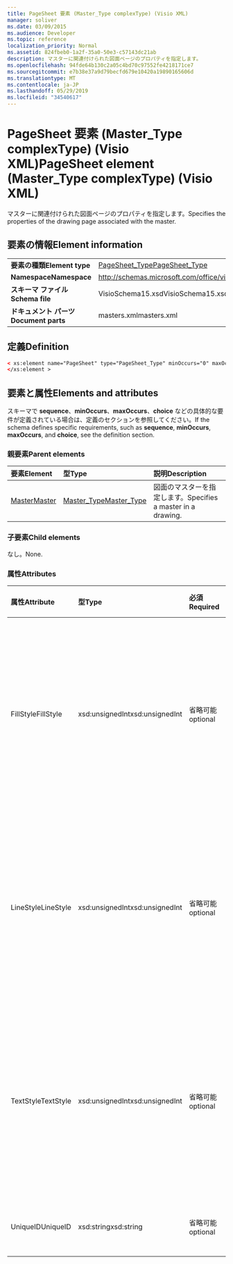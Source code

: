 ```yaml
---
title: PageSheet 要素 (Master_Type complexType) (Visio XML)
manager: soliver
ms.date: 03/09/2015
ms.audience: Developer
ms.topic: reference
localization_priority: Normal
ms.assetid: 824fbeb0-1a2f-35a0-50e3-c57143dc21ab
description: マスターに関連付けられた図面ページのプロパティを指定します。
ms.openlocfilehash: 94fde64b130c2a05c4bd70c97552fe4218171ce7
ms.sourcegitcommit: e7b38e37a9d79becfd679e10420a19890165606d
ms.translationtype: MT
ms.contentlocale: ja-JP
ms.lasthandoff: 05/29/2019
ms.locfileid: "34540617"
---
```

# <a name="pagesheet-element-master_type-complextype-visio-xml"></a><span data-ttu-id="bd472-103">PageSheet 要素 (Master_Type complexType) (Visio XML)</span><span class="sxs-lookup"><span data-stu-id="bd472-103">PageSheet element (Master_Type complexType) (Visio XML)</span></span>

<span data-ttu-id="bd472-104">マスターに関連付けられた図面ページのプロパティを指定します。</span><span class="sxs-lookup"><span data-stu-id="bd472-104">Specifies the properties of the drawing page associated with the master.</span></span>
  
## <a name="element-information"></a><span data-ttu-id="bd472-105">要素の情報</span><span class="sxs-lookup"><span data-stu-id="bd472-105">Element information</span></span>

|||
|:-----|:-----|
|<span data-ttu-id="bd472-106">**要素の種類**</span><span class="sxs-lookup"><span data-stu-id="bd472-106">**Element type**</span></span> <br/> |[<span data-ttu-id="bd472-107">PageSheet_Type</span><span class="sxs-lookup"><span data-stu-id="bd472-107">PageSheet_Type</span></span>](pagesheet_type-complextypevisio-xml.md) <br/> |
|<span data-ttu-id="bd472-108">**Namespace**</span><span class="sxs-lookup"><span data-stu-id="bd472-108">**Namespace**</span></span> <br/> |http://schemas.microsoft.com/office/visio/2012/main  <br/> |
|<span data-ttu-id="bd472-109">**スキーマ ファイル**</span><span class="sxs-lookup"><span data-stu-id="bd472-109">**Schema file**</span></span> <br/> |<span data-ttu-id="bd472-110">VisioSchema15.xsd</span><span class="sxs-lookup"><span data-stu-id="bd472-110">VisioSchema15.xsd</span></span>  <br/> |
|<span data-ttu-id="bd472-111">**ドキュメント パーツ**</span><span class="sxs-lookup"><span data-stu-id="bd472-111">**Document parts**</span></span> <br/> |<span data-ttu-id="bd472-112">masters.xml</span><span class="sxs-lookup"><span data-stu-id="bd472-112">masters.xml</span></span>  <br/> |
   
## <a name="definition"></a><span data-ttu-id="bd472-113">定義</span><span class="sxs-lookup"><span data-stu-id="bd472-113">Definition</span></span>

```XML
< xs:element name="PageSheet" type="PageSheet_Type" minOccurs="0" maxOccurs="1" >
</xs:element >
```

## <a name="elements-and-attributes"></a><span data-ttu-id="bd472-114">要素と属性</span><span class="sxs-lookup"><span data-stu-id="bd472-114">Elements and attributes</span></span>

<span data-ttu-id="bd472-115">スキーマで **sequence**、**minOccurs**、**maxOccurs**、**choice** などの具体的な要件が定義されている場合は、定義のセクションを参照してください。</span><span class="sxs-lookup"><span data-stu-id="bd472-115">If the schema defines specific requirements, such as **sequence**, **minOccurs**, **maxOccurs**, and **choice**, see the definition section.</span></span> 
  
### <a name="parent-elements"></a><span data-ttu-id="bd472-116">親要素</span><span class="sxs-lookup"><span data-stu-id="bd472-116">Parent elements</span></span>

|<span data-ttu-id="bd472-117">**要素**</span><span class="sxs-lookup"><span data-stu-id="bd472-117">**Element**</span></span>|<span data-ttu-id="bd472-118">**型**</span><span class="sxs-lookup"><span data-stu-id="bd472-118">**Type**</span></span>|<span data-ttu-id="bd472-119">**説明**</span><span class="sxs-lookup"><span data-stu-id="bd472-119">**Description**</span></span>|
|:-----|:-----|:-----|
|[<span data-ttu-id="bd472-120">Master</span><span class="sxs-lookup"><span data-stu-id="bd472-120">Master</span></span>](master-element-masters_type-complextypevisio-xml.md) <br/> |[<span data-ttu-id="bd472-121">Master_Type</span><span class="sxs-lookup"><span data-stu-id="bd472-121">Master_Type</span></span>](master_type-complextypevisio-xml.md) <br/> |<span data-ttu-id="bd472-122">図面のマスターを指定します。</span><span class="sxs-lookup"><span data-stu-id="bd472-122">Specifies a master in a drawing.</span></span>  <br/> |
   
### <a name="child-elements"></a><span data-ttu-id="bd472-123">子要素</span><span class="sxs-lookup"><span data-stu-id="bd472-123">Child elements</span></span>

<span data-ttu-id="bd472-124">なし。</span><span class="sxs-lookup"><span data-stu-id="bd472-124">None.</span></span>
  
### <a name="attributes"></a><span data-ttu-id="bd472-125">属性</span><span class="sxs-lookup"><span data-stu-id="bd472-125">Attributes</span></span>

|<span data-ttu-id="bd472-126">**属性**</span><span class="sxs-lookup"><span data-stu-id="bd472-126">**Attribute**</span></span>|<span data-ttu-id="bd472-127">**型**</span><span class="sxs-lookup"><span data-stu-id="bd472-127">**Type**</span></span>|<span data-ttu-id="bd472-128">**必須**</span><span class="sxs-lookup"><span data-stu-id="bd472-128">**Required**</span></span>|<span data-ttu-id="bd472-129">**説明**</span><span class="sxs-lookup"><span data-stu-id="bd472-129">**Description**</span></span>|<span data-ttu-id="bd472-130">**可能な値**</span><span class="sxs-lookup"><span data-stu-id="bd472-130">**Possible values**</span></span>|
|:-----|:-----|:-----|:-----|:-----|
|<span data-ttu-id="bd472-131">FillStyle</span><span class="sxs-lookup"><span data-stu-id="bd472-131">FillStyle</span></span>  <br/> |<span data-ttu-id="bd472-132">xsd:unsignedInt</span><span class="sxs-lookup"><span data-stu-id="bd472-132">xsd:unsignedInt</span></span>  <br/> |<span data-ttu-id="bd472-133">省略可能</span><span class="sxs-lookup"><span data-stu-id="bd472-133">optional</span></span>  <br/> |<span data-ttu-id="bd472-134">塗りつぶしの書式を継承するスタイル シートの ID を指定します。</span><span class="sxs-lookup"><span data-stu-id="bd472-134">specifies the ID of the style sheet from which to inherit fill formatting.</span></span> <span data-ttu-id="bd472-135">図面内のオブジェクトに関連付けられている **ID** 属性 **StyleSheet_Typeする必要** があります。</span><span class="sxs-lookup"><span data-stu-id="bd472-135">It MUST be the value of the **ID** attribute associated with a **StyleSheet_Type** in the drawing.</span></span>  <br/> |<span data-ttu-id="bd472-136">xsd:unsignedInt 型の値。</span><span class="sxs-lookup"><span data-stu-id="bd472-136">Values of the xsd:unsignedInt type.</span></span>  <br/> |
|<span data-ttu-id="bd472-137">LineStyle</span><span class="sxs-lookup"><span data-stu-id="bd472-137">LineStyle</span></span>  <br/> |<span data-ttu-id="bd472-138">xsd:unsignedInt</span><span class="sxs-lookup"><span data-stu-id="bd472-138">xsd:unsignedInt</span></span>  <br/> |<span data-ttu-id="bd472-139">省略可能</span><span class="sxs-lookup"><span data-stu-id="bd472-139">optional</span></span>  <br/> |<span data-ttu-id="bd472-140">線の書式設定を継承するスタイル シートの ID を指定します。</span><span class="sxs-lookup"><span data-stu-id="bd472-140">Specifies the ID of the style sheet from which to inherit line formatting.</span></span> <span data-ttu-id="bd472-141">図面内のオブジェクトに関連付けられている **ID** 属性 **StyleSheet_Typeする必要** があります。</span><span class="sxs-lookup"><span data-stu-id="bd472-141">It MUST be the value of the **ID** attribute associated with a **StyleSheet_Type** in the drawing.</span></span>  <br/> |<span data-ttu-id="bd472-142">xsd:unsignedInt 型の値。</span><span class="sxs-lookup"><span data-stu-id="bd472-142">Values of the xsd:unsignedInt type.</span></span>  <br/> |
|<span data-ttu-id="bd472-143">TextStyle</span><span class="sxs-lookup"><span data-stu-id="bd472-143">TextStyle</span></span>  <br/> |<span data-ttu-id="bd472-144">xsd:unsignedInt</span><span class="sxs-lookup"><span data-stu-id="bd472-144">xsd:unsignedInt</span></span>  <br/> |<span data-ttu-id="bd472-145">省略可能</span><span class="sxs-lookup"><span data-stu-id="bd472-145">optional</span></span>  <br/> |<span data-ttu-id="bd472-146">テキストの書式設定を継承するスタイル シートの ID を指定します。</span><span class="sxs-lookup"><span data-stu-id="bd472-146">Specifies the ID of the style sheet from which to inherit text formatting.</span></span> <span data-ttu-id="bd472-147">図面内のオブジェクトに関連付けられている **ID** 属性 **StyleSheet_Typeする必要** があります。</span><span class="sxs-lookup"><span data-stu-id="bd472-147">It MUST be the value of the **ID** attribute associated with a **StyleSheet_Type** in the drawing.</span></span>  <br/> |<span data-ttu-id="bd472-148">xsd:unsignedInt 型の値。</span><span class="sxs-lookup"><span data-stu-id="bd472-148">Values of the xsd:unsignedInt type.</span></span>  <br/> |
|<span data-ttu-id="bd472-149">UniqueID</span><span class="sxs-lookup"><span data-stu-id="bd472-149">UniqueID</span></span>  <br/> |<span data-ttu-id="bd472-150">xsd:string</span><span class="sxs-lookup"><span data-stu-id="bd472-150">xsd:string</span></span>  <br/> |<span data-ttu-id="bd472-151">省略可能</span><span class="sxs-lookup"><span data-stu-id="bd472-151">optional</span></span>  <br/> |<span data-ttu-id="bd472-152">親要素内の要素の一意の ID です。</span><span class="sxs-lookup"><span data-stu-id="bd472-152">The unique ID of the element within its parent element.</span></span>  <br/> |<span data-ttu-id="bd472-153">xsd:string 型の値。</span><span class="sxs-lookup"><span data-stu-id="bd472-153">Values of the xsd:string type.</span></span>  <br/> |
   


